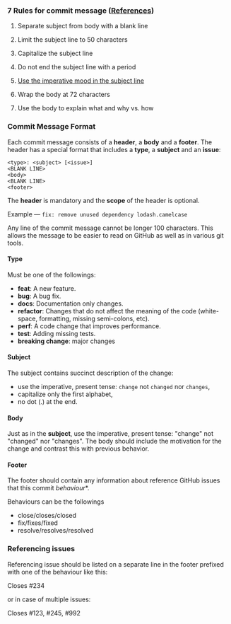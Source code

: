 ### 7 Rules for commit message ([References](https://chris.beams.io/posts/git-commit/))

1. Separate subject from body with a blank line

2. Limit the subject line to 50 characters

3. Capitalize the subject line

4. Do not end the subject line with a period

5. [Use the imperative mood in the subject line](https://cbea.ms/git-commit/#:~:text=5.%20Use%20the%20imperative%20mood%20in%20the%20subject%20line)

6. Wrap the body at 72 characters

7. Use the body to explain what and why vs. how


### Commit Message Format
Each commit message consists of a **header**, a **body** and a **footer**.  The header has a special
format that includes a **type**, a **subject** and an **issue**:

```
<type>: <subject> [<issue>]
<BLANK LINE>
<body>
<BLANK LINE>
<footer>
```

The **header** is mandatory and the **scope** of the header is optional.

Example — `fix: remove unused dependency lodash.camelcase`

Any line of the commit message cannot be longer 100 characters. This allows the message to be easier to read on GitHub as well as in various git tools.

#### Type
Must be one of the followings:

* **feat**: A new feature.
* **bug**: A bug fix.
* **docs**: Documentation only changes.
* **refactor**: Changes that do not affect the meaning of the code (white-space, formatting, missing semi-colons, etc).
* **perf**: A code change that improves performance.
* **test**: Adding missing tests.
* **breaking change**: major changes

#### Subject
The subject contains succinct description of the change:

* use the imperative, present tense: `change` not `changed` nor `changes`,
* capitalize only the first alphabet,
* no dot (.) at the end.

#### Body
Just as in the **subject**, use the imperative, present tense: "change" not "changed" nor "changes".
The body should include the motivation for the change and contrast this with previous behavior.

#### Footer
The footer should contain any information about reference GitHub issues that this commit *behaviour**.

Behaviours can be the followings
- close/closes/closed
- fix/fixes/fixed
- resolve/resolves/resolved

### Referencing issues

Referencing issue should be listed on a separate line in the footer prefixed with one of the behaviour like this:

Closes #234

or in case of multiple issues:

Closes #123, #245, #992

